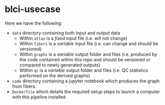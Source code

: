 # blci-usecase

Here we have the following:
- `data` directory containing both input and output data
  - Within `atlas` is a *fixed* input file (i.e. will not change)
  - Within `fibers` is a *variable* input file (i.e. can change and should be versioned)
  - Within `graphs` is a *variable* output folder and files (i.e. produced by the code contained within this repo and should be versioned or compared to newly generated outputs)
  - Within `qc` is a *variable* output folder and files (i.e. QC statistics performed on the derived graphs)
- `code` directory containing a jupyter notebook which produces the graph from fibers
- `Dockerfile` which details the required setup steps to launch a computer with this pipeline installed
